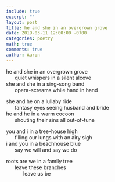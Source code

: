 ```yaml
---
include: true
excerpt: ""
layout: post
title: he and she in an overgrown grove
date: 2019-03-11 12:00:00 -0700
categories: poetry 
math: true
comments: true
author: Aaron
---
```



he and she in an overgrown grove  
&nbsp;&nbsp;&nbsp;&nbsp;&nbsp;&nbsp;quiet whispers in a silent alcove  
she and she in a sing-song band  
&nbsp;&nbsp;&nbsp;&nbsp;&nbsp;&nbsp;opera-screams while hand in hand  

she and he on a lullaby ride  
&nbsp;&nbsp;&nbsp;&nbsp;&nbsp;&nbsp;fantasy eyes seeing husband and bride  
he and he in a warm cocoon  
&nbsp;&nbsp;&nbsp;&nbsp;&nbsp;&nbsp;shouting their sins all out-of-tune  

you and i in a tree-house high  
&nbsp;&nbsp;&nbsp;&nbsp;&nbsp;&nbsp;filling our lungs with an airy sigh  
i and you in a beachhouse blue  
&nbsp;&nbsp;&nbsp;&nbsp;&nbsp;&nbsp;say we will and say we do  

roots are we in a family tree  
&nbsp;&nbsp;&nbsp;&nbsp;&nbsp;&nbsp;leave these branches  
&nbsp;&nbsp;&nbsp;&nbsp;&nbsp;&nbsp;&nbsp;&nbsp;&nbsp;&nbsp;&nbsp;&nbsp;leave us be